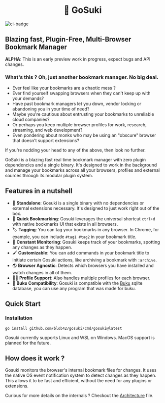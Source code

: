 <h1 align="center">🔖 GoSuki</h1>

![ci-badge](https://git.srv.blob/gosuki/gosuki-priv/actions/workflows/go.yml/badge.svg?branch=master&event=push)

## Blazing fast, Plugin-Free, Multi-Browser Bookmark Manager

**ALPHA**: This is an early preview work in progress, expect bugs and API changes.

### What's this ? Oh, just another bookmark manager. No big deal.

- Ever feel like your bookmarks are a chaotic mess ?
- Ever find yourself swapping browsers when they can't keep up with your demands?
- Have past bookmark managers let you down, vendor locking or abandoning you in your time of need?
- Maybe you're cautious about entrusting your bookmarks to unreliable cloud companies?
- Or perhaps you keep multiple browser profiles for work, research, streaming, and web development?
- Even pondering about monks who may be using an "obscure" browser that doesn't support extensions?

If you're nodding your head to any of the above, then look no further. 

GoSuki is a blazing fast real time bookmark manager with zero plugin
dependencies and a single binary. It's designed to work in the background and
manage your bookmarks across all your browsers, profiles and external sources
through its modular plugin system.

## Features in a nutshell

- 🔌 **Standalone**: Gosuki is a single binary with no dependencies or external extensions necessary. It's designed to just work right out of the box.
- 🔖 **Quick Bookmarking**: Gosuki leverages the  universal shortcut `ctrl+d` with native bookmarks UI that exists in all browsers.
- 🏷️ **Tagging**: You can tag your bookmarks in any browser. In Chrome, for example, you can include `#tag1 #tag2` in your bookmark title.
- 🔎 **Constant Monitoring**: Gosuki keeps track of your bookmarks, spotting any changes as they happen.
- 🖌️ **Customizable**: You can add commands in your bookmark title to initiate certain Gosuki actions, like archiving a bookmark with `:archive`.
- 🌎 **Browser Agnostic**: Detects which browsers you have installed and watch changes in all of them.
- 👤🔀 **Profile Support**: Also handles multiple profiles for each browser.
- 💾 **Buku Compatibility**: Gosuki is compatible with the [Buku](https://github.com/jarun/buku) sqlite database, you can use any program that was made for buku.

## Quick Start

### Installation

`go install github.com/blob42/gosuki/cmd/gosuki@latest`

Gosuki currently supports Linux and WSL on Windows. MacOS support is planned for the future.


## How does it work ?

Gosuki monitors the browser's internal bookmark files for changes. It uses the native OS event notification system to detect changes as they happen. This allows it to be fast and efficient, without the need for any plugins or extensions.

Curious for more details on the internals ? Checkout the [Architecture](docs/artchitecture.md) file.
